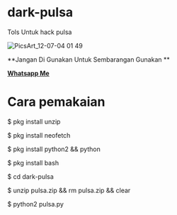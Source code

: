 # dark-pulsa
Tols Untuk hack pulsa

![PicsArt_12-07-04 01 49](https://user-images.githubusercontent.com/43435359/70405133-b7c3ab00-1a6e-11ea-8d3c-331bbcf97640.jpg)

**Jangan Di Gunakan Untuk Sembarangan Gunakan **

[**Whatsapp Me**](https://wa.me/6283129621297?text=)

# Cara pemakaian

$ pkg install unzip

$ pkg install neofetch
 
$ pkg install python2 && python

$ pkg install bash

$ cd dark-pulsa

$ unzip pulsa.zip && rm pulsa.zip && clear 

$ python2 pulsa.py
